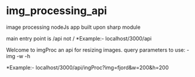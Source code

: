 # img_processing_api
image processing nodeJs app built upon sharp module

main entry point is /api not /
*Example:- localhost/3000/api

Welcome to imgProc an api for resizing images. 
query parameters to use: -img -w -h 

*Example:- localhost/3000/api/ingProc?img=fjord&w=200&h=200
